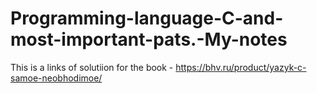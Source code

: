# Programming-language-C-and-most-important-pats.-My-notes
This is a links of solutiion for the book - https://bhv.ru/product/yazyk-c-samoe-neobhodimoe/
